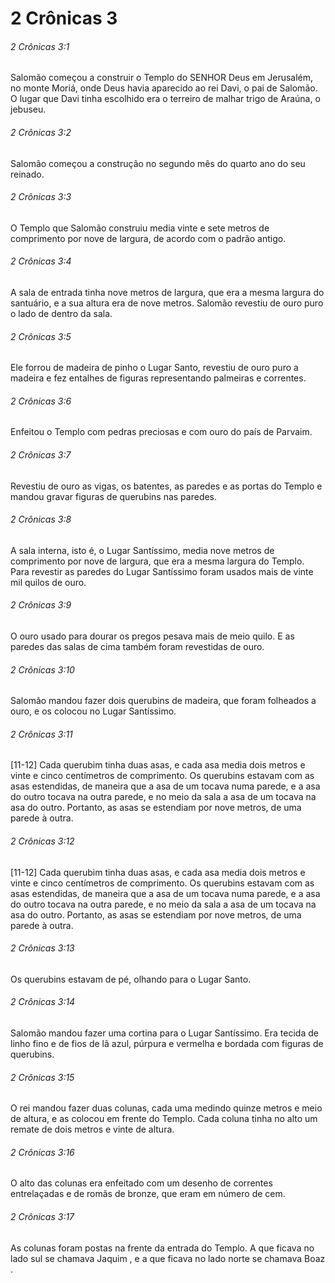 # 2 Crônicas 3

###### 2 Crônicas 3:1

Salomão começou a construir o Templo do SENHOR Deus em Jerusalém, no monte Moriá, onde Deus havia aparecido ao rei Davi, o pai de Salomão. O lugar que Davi tinha escolhido era o terreiro de malhar trigo de Araúna, o jebuseu.

###### 2 Crônicas 3:2

Salomão começou a construção no segundo mês do quarto ano do seu reinado.

###### 2 Crônicas 3:3

O Templo que Salomão construiu media vinte e sete metros de comprimento por nove de largura, de acordo com o padrão antigo.

###### 2 Crônicas 3:4

A sala de entrada tinha nove metros de largura, que era a mesma largura do santuário, e a sua altura era de nove metros. Salomão revestiu de ouro puro o lado de dentro da sala.

###### 2 Crônicas 3:5

Ele forrou de madeira de pinho o Lugar Santo, revestiu de ouro puro a madeira e fez entalhes de figuras representando palmeiras e correntes.

###### 2 Crônicas 3:6

Enfeitou o Templo com pedras preciosas e com ouro do país de Parvaim.

###### 2 Crônicas 3:7

Revestiu de ouro as vigas, os batentes, as paredes e as portas do Templo e mandou gravar figuras de querubins nas paredes.

###### 2 Crônicas 3:8

A sala interna, isto é, o Lugar Santíssimo, media nove metros de comprimento por nove de largura, que era a mesma largura do Templo. Para revestir as paredes do Lugar Santíssimo foram usados mais de vinte mil quilos de ouro.

###### 2 Crônicas 3:9

O ouro usado para dourar os pregos pesava mais de meio quilo. E as paredes das salas de cima também foram revestidas de ouro.

###### 2 Crônicas 3:10

Salomão mandou fazer dois querubins de madeira, que foram folheados a ouro, e os colocou no Lugar Santíssimo.

###### 2 Crônicas 3:11

[11-12] Cada querubim tinha duas asas, e cada asa media dois metros e vinte e cinco centímetros de comprimento. Os querubins estavam com as asas estendidas, de maneira que a asa de um tocava numa parede, e a asa do outro tocava na outra parede, e no meio da sala a asa de um tocava na asa do outro. Portanto, as asas se estendiam por nove metros, de uma parede à outra.

###### 2 Crônicas 3:12

[11-12] Cada querubim tinha duas asas, e cada asa media dois metros e vinte e cinco centímetros de comprimento. Os querubins estavam com as asas estendidas, de maneira que a asa de um tocava numa parede, e a asa do outro tocava na outra parede, e no meio da sala a asa de um tocava na asa do outro. Portanto, as asas se estendiam por nove metros, de uma parede à outra.

###### 2 Crônicas 3:13

Os querubins estavam de pé, olhando para o Lugar Santo.

###### 2 Crônicas 3:14

Salomão mandou fazer uma cortina para o Lugar Santíssimo. Era tecida de linho fino e de fios de lã azul, púrpura e vermelha e bordada com figuras de querubins.

###### 2 Crônicas 3:15

O rei mandou fazer duas colunas, cada uma medindo quinze metros e meio de altura, e as colocou em frente do Templo. Cada coluna tinha no alto um remate de dois metros e vinte de altura.

###### 2 Crônicas 3:16

O alto das colunas era enfeitado com um desenho de correntes entrelaçadas e de romãs de bronze, que eram em número de cem.

###### 2 Crônicas 3:17

As colunas foram postas na frente da entrada do Templo. A que ficava no lado sul se chamava Jaquim , e a que ficava no lado norte se chamava Boaz .

